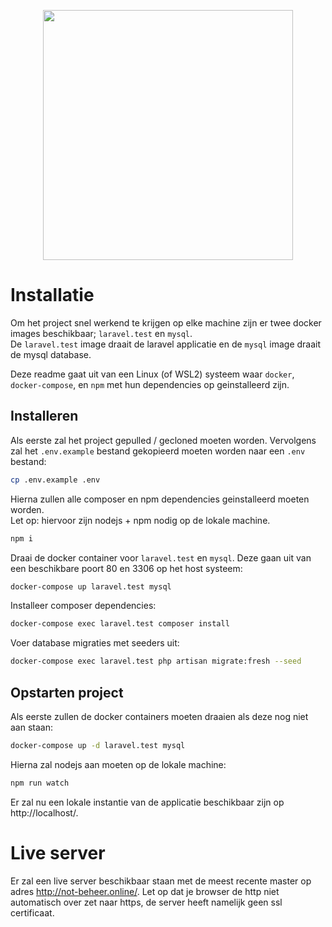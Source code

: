 <p align="center"><a href="https://laravel.com" target="_blank"><img src="https://raw.githubusercontent.com/laravel/art/master/logo-lockup/5%20SVG/2%20CMYK/1%20Full%20Color/laravel-logolockup-cmyk-red.svg" width="400"></a></p>

# Installatie
Om het project snel werkend te krijgen op elke machine zijn er twee docker images beschikbaar; `laravel.test` en `mysql`.  
De `laravel.test` image draait de laravel applicatie en de `mysql` image draait de mysql database.

Deze readme gaat uit van een Linux (of WSL2) systeem waar `docker`, `docker-compose`, en `npm` met hun dependencies op geinstalleerd zijn.

## Installeren
Als eerste zal het project gepulled / gecloned moeten worden.
Vervolgens zal het `.env.example` bestand gekopieerd moeten worden naar een `.env` bestand:  
```sh
cp .env.example .env
```
Hierna zullen alle composer en npm dependencies geinstalleerd moeten worden.  
Let op: hiervoor zijn nodejs + npm nodig op de lokale machine.  
```sh
npm i
```
Draai de docker container voor `laravel.test` en `mysql`. Deze gaan uit van een beschikbare poort 80 en 3306 op het host systeem:
```sh
docker-compose up laravel.test mysql
```
Installeer composer dependencies:
```sh
docker-compose exec laravel.test composer install
```
Voer database migraties met seeders uit:
```sh
docker-compose exec laravel.test php artisan migrate:fresh --seed
```

## Opstarten project
Als eerste zullen de docker containers moeten draaien als deze nog niet aan staan:
```sh
docker-compose up -d laravel.test mysql
```
Hierna zal nodejs aan moeten op de lokale machine:
```sh
npm run watch
```
Er zal nu een lokale instantie van de applicatie beschikbaar zijn op http://localhost/.  

# Live server
Er zal een live server beschikbaar staan met de meest recente master op adres http://not-beheer.online/. Let op dat je browser de http niet automatisch over zet naar https, de server heeft namelijk geen ssl certificaat.
